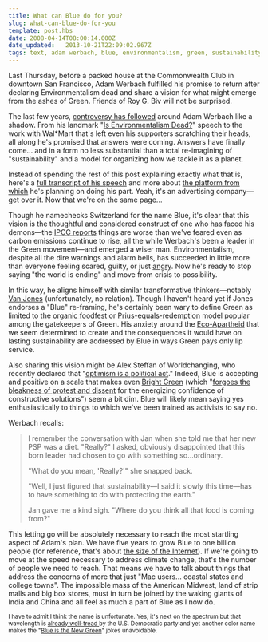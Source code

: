 ```yaml
---
title: What can Blue do for you?
slug: what-can-blue-do-for-you
template: post.hbs
date: 2008-04-14T08:00:14.000Z
date_updated:   2013-10-21T22:09:02.967Z
tags: text, adam werbach, blue, environmentalism, green, sustainability, van jones
---
```


Last Thursday, before a packed house at the Commonwealth Club in downtown San Francisco, Adam Werbach fulfilled his promise to return after declaring Environmentalism dead and share a vision for what might emerge from the ashes of Green. Friends of Roy G. Biv will not be surprised.<!--more-->

The last few years, <a href="http://www.sunshocked.com/stanifesto/archives/the-dark-territory-between-hypocrisy-and-irrelevance/">controversy has followed</a> around Adam Werbach like a shadow. From his landmark "<a href="http://www.grist.org/news/maindish/2005/01/13/werbach-reprint/">Is Environmentalism Dead?</a>" speech to the work with Wal*Mart that's left even his supporters scratching their heads, all along he's promised that answers were coming. Answers have finally come... and in a form no less substantial than a total re-imagining of "sustainability" and a model for organizing how we tackle it as a planet.

Instead of spending the rest of this post explaining exactly what that is, here's a <a href="http://www.saatchis.com/birthofblue/">full transcript of his speech</a> and more about <a href="http://www.saatchis.com/">the platform from which</a> he's planning on doing his part. Yeah, it's an advertising company&mdash;get over it. Now that we're on the same page...

Though he namechecks Switzerland for the name Blue, it's clear that this vision is the thoughtful and considered construct of one who has faced his demons&mdash;the <a href="http://www.sunshocked.com/stanifesto/archives/survival-bowl/">IPCC reports</a> things are worse than we've feared even as carbon emissions continue to rise, all the while Werbach's been a leader in the Green movement&mdash;and emerged a wiser man. Environmentalism, despite all the dire warnings and alarm bells, has succeeded in little more than everyone feeling scared, guilty, or just <a href="http://www.fuh2.com/">angry</a>. Now he's ready to stop saying "the world is ending" and move from crisis to possibility.

In this way, he aligns himself with similar transformative thinkers&mdash;notably <a href="http://www.goodmagazine.com/section/Portraits/black_and_green">Van Jones</a> (unfortunately, no relation). Though I haven't heard yet if Jones endorses a "Blue" re-framing, he's certainly been wary to define Green as limited to the <a href="http://stuffwhitepeoplelike.wordpress.com/2008/01/19/6-organic-food/">organic foodfest</a> or <a href="http://stuffwhitepeoplelike.wordpress.com/2008/02/07/60-toyota-prius/">Prius-equals-redemption</a> model popular among the gatekeepers of Green. His anxiety around the <a href="http://www.ellabakercenter.org/page.php?pageid=29&contentid=27">Eco-Apartheid</a> that we seem determined to create and the consequences it would have on lasting sustainability are addressed by Blue in ways Green pays only lip service.

Also sharing this vision might be Alex Steffan of Worldchanging, who recently declared that "<a href="http://www.worldchanging.com/archives/007919.html">optimism is a political act</a>." Indeed, Blue is accepting and positive on a scale that makes even <a href="http://www.wie.org/j38/bright-green.asp?page=1">Bright Green</a> (which "<a href="http://en.wikipedia.org/wiki/Bright_green_environmentalism">forgoes the bleakness of protest and dissent</a> for the energizing confidence of constructive solutions") seem a bit dim. Blue will likely mean saying yes enthusiastically to things to which we've been trained as activists to say no.

Werbach recalls:

<blockquote>
I remember the conversation with Jan when she told me that her new PSP was a diet. "Really?" I asked, obviously disappointed that this born leader had chosen to go with something so...ordinary.

"What do you mean, 'Really?'" she snapped back.

"Well, I just figured that sustainability—I said it slowly this time—has to have something to do with protecting the earth."

Jan gave me a kind sigh. "Where do you think all that food is coming from?"</blockquote>

This letting go will be absolutely necessary to reach the most startling aspect of Adam's plan. We have five years to grow Blue to one billion people (for reference, that's about <a href="http://www.useit.com/alertbox/internet_growth.html">the size of the Internet</a>). If we're going to move at the speed necessary to address climate change, that's the number of people we need to reach. That means we have to talk about things that address the concerns of more that just "Mac users... coastal states and college towns". The impossible mass of the American Midwest, land of strip malls and big box stores, must in turn be joined by the waking giants of India and China and all feel as much a part of Blue as I now do.

<small>I have to admit I think the name is unfortunate. Yes, it's next on the spectrum but that wavelength is <a href="http://en.wikipedia.org/wiki/Red_states_and_blue_states">already well-tread </a>by the U.S. Democratic party and yet another color name makes the "<a href="http://en.wikipedia.org/wiki/The_new_black">Blue is the New Green</a>" jokes unavoidable.</small>
